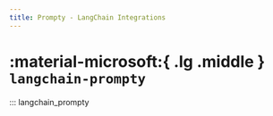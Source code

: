 ```yaml
---
title: Prompty - LangChain Integrations
---
```


# :material-microsoft:{ .lg .middle } `langchain-prompty`

::: langchain_prompty

